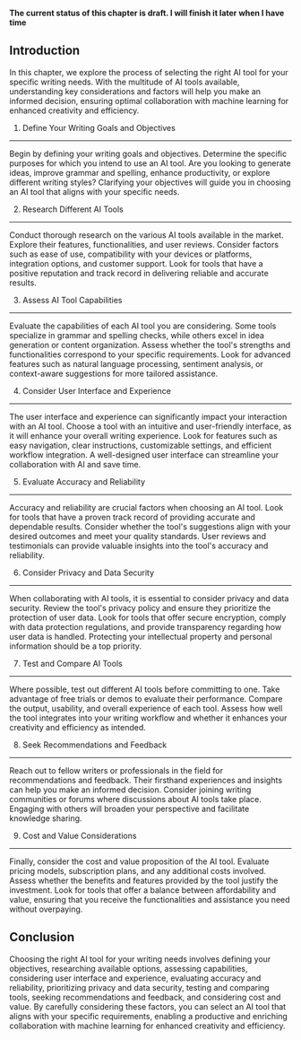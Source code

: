 **The current status of this chapter is draft. I will finish it later when I have time**

Introduction
------------

In this chapter, we explore the process of selecting the right AI tool for your specific writing needs. With the multitude of AI tools available, understanding key considerations and factors will help you make an informed decision, ensuring optimal collaboration with machine learning for enhanced creativity and efficiency.

1. Define Your Writing Goals and Objectives
-------------------------------------------

Begin by defining your writing goals and objectives. Determine the specific purposes for which you intend to use an AI tool. Are you looking to generate ideas, improve grammar and spelling, enhance productivity, or explore different writing styles? Clarifying your objectives will guide you in choosing an AI tool that aligns with your specific needs.

2. Research Different AI Tools
------------------------------

Conduct thorough research on the various AI tools available in the market. Explore their features, functionalities, and user reviews. Consider factors such as ease of use, compatibility with your devices or platforms, integration options, and customer support. Look for tools that have a positive reputation and track record in delivering reliable and accurate results.

3. Assess AI Tool Capabilities
------------------------------

Evaluate the capabilities of each AI tool you are considering. Some tools specialize in grammar and spelling checks, while others excel in idea generation or content organization. Assess whether the tool's strengths and functionalities correspond to your specific requirements. Look for advanced features such as natural language processing, sentiment analysis, or context-aware suggestions for more tailored assistance.

4. Consider User Interface and Experience
-----------------------------------------

The user interface and experience can significantly impact your interaction with an AI tool. Choose a tool with an intuitive and user-friendly interface, as it will enhance your overall writing experience. Look for features such as easy navigation, clear instructions, customizable settings, and efficient workflow integration. A well-designed user interface can streamline your collaboration with AI and save time.

5. Evaluate Accuracy and Reliability
------------------------------------

Accuracy and reliability are crucial factors when choosing an AI tool. Look for tools that have a proven track record of providing accurate and dependable results. Consider whether the tool's suggestions align with your desired outcomes and meet your quality standards. User reviews and testimonials can provide valuable insights into the tool's accuracy and reliability.

6. Consider Privacy and Data Security
-------------------------------------

When collaborating with AI tools, it is essential to consider privacy and data security. Review the tool's privacy policy and ensure they prioritize the protection of user data. Look for tools that offer secure encryption, comply with data protection regulations, and provide transparency regarding how user data is handled. Protecting your intellectual property and personal information should be a top priority.

7. Test and Compare AI Tools
----------------------------

Where possible, test out different AI tools before committing to one. Take advantage of free trials or demos to evaluate their performance. Compare the output, usability, and overall experience of each tool. Assess how well the tool integrates into your writing workflow and whether it enhances your creativity and efficiency as intended.

8. Seek Recommendations and Feedback
------------------------------------

Reach out to fellow writers or professionals in the field for recommendations and feedback. Their firsthand experiences and insights can help you make an informed decision. Consider joining writing communities or forums where discussions about AI tools take place. Engaging with others will broaden your perspective and facilitate knowledge sharing.

9. Cost and Value Considerations
--------------------------------

Finally, consider the cost and value proposition of the AI tool. Evaluate pricing models, subscription plans, and any additional costs involved. Assess whether the benefits and features provided by the tool justify the investment. Look for tools that offer a balance between affordability and value, ensuring that you receive the functionalities and assistance you need without overpaying.

Conclusion
----------

Choosing the right AI tool for your writing needs involves defining your objectives, researching available options, assessing capabilities, considering user interface and experience, evaluating accuracy and reliability, prioritizing privacy and data security, testing and comparing tools, seeking recommendations and feedback, and considering cost and value. By carefully considering these factors, you can select an AI tool that aligns with your specific requirements, enabling a productive and enriching collaboration with machine learning for enhanced creativity and efficiency.

